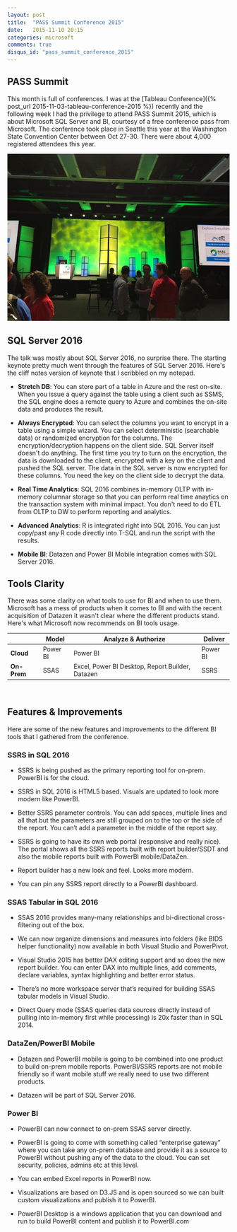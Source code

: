 ```yaml
---
layout: post
title:  "PASS Summit Conference 2015"
date:   2015-11-10 20:15
categories: microsoft
comments: true
disqus_id: "pass_summit_conference_2015"
---
```


## PASS Summit ##

This month is full of conferences. I was at the
[Tableau Conference]({% post_url 2015-11-03-tableau-conference-2015 %})
recently and the following week I had the privilege to attend PASS
Summit 2015, which is about Microsoft SQL Server and BI, courtesy of a
free conference pass from Microsoft. The conference took place in
Seattle this year at the Washington State Convention Center between
Oct 27-30. There were about 4,000 registered attendees this year.

<img class="center-image" src="/assets/images/pass15_reception.jpg"
alt="PASS Summit 2015 Welcome Reception">

## SQL Server 2016 ##

The talk was mostly about SQL Server 2016, no surprise there. The
starting keynote pretty much went through the features of SQL Server
2016. Here's the cliff notes version of keynote that I scribbled on my
notepad.

* **Stretch DB**: You can store part of a table in Azure and the rest
  on-site. When you issue a query against the table using a client such
  as SSMS, the SQL engine does a remote query to Azure and combines
  the on-site data and produces the result.

* **Always Encrypted**: You can select the columns you want to encrypt
  in a table using a simple wizard. You can select deterministic
  (searchable data) or randomized encryption for the columns. The
  encryption/decryption happens on the client side. SQL Server itself
  doesn't do anything. The first time you try to turn on the
  encryption, the data is downloaded to the client, encrypted with a
  key on the client and pushed the SQL server. The data in the SQL
  server is now encrypted for these columns. You need the key on the
  client side to decrypt the data.

* **Real Time Analytics**: SQL 2016 combines in-memory OLTP with
  in-memory columnar storage so that you can perform real time
  anaytics on the transaction system with minimal impact. You don't
  need to do ETL from OLTP to DW to perform reporting and analytics.

* **Advanced Analytics**: R is integrated right into SQL 2016. You can
  just copy/past any R code directly into T-SQL and run the script
  with the results.

* **Mobile BI**: Datazen and Power BI Mobile integration comes with
  SQL Server 2016.

## Tools Clarity ##

There was some clarity on what tools to use for BI and when to use
them. Microsoft has a mess of products when it comes to BI and with
the recent acquisition of Datazen it wasn't clear where the different
products stand. Here's what Microsoft now recommends on BI tools
usage.

|             | Model    | Analyze & Authorize                              | Deliver  |
| ----------- | -------- | ------------------------------------------------ | -------- |
| **Cloud**   | Power BI | Power BI                                         | Power BI |
| **On-Prem** | SSAS     | Excel, Power BI Desktop, Report Builder, Datazen | SSRS     |

<br>

## Features & Improvements ##

Here are some of the new features and improvements to the different BI
tools that I gathered from the conference.

### SSRS in SQL 2016  ###

* SSRS is being pushed as the primary reporting tool for
  on-prem. PowerBI is for the cloud.

* SSRS in SQL 2016 is HTML5 based. Visuals are updated to look more
  modern like PowerBI.

* Better SSRS parameter controls. You can add spaces, multiple lines
  and all that but the parameters are still grouped on to the top or
  the side of the report. You can’t add a parameter in the middle of
  the report say.

* SSRS is going to have its own web portal (responsive and really
  nice). The portal shows all the SSRS reports built with report
  builder/SSDT and also the mobile reports built with PowerBI
  mobile/DataZen.

* Report builder has a new look and feel. Looks more modern.

* You can pin any SSRS report directly to a PowerBI dashboard.

### SSAS Tabular in SQL 2016 ###

* SSAS 2016 provides many-many relationships and bi-directional
  cross-filtering out of the box.

* We can now organize dimensions and measures into folders (like BIDS
  helper functionality) now available in both Visual Studio and
  PowerPivot.

* Visual Studio 2015 has better DAX editing support and so does the
  new report builder. You can enter DAX into multiple lines, add
  comments, declare variables, syntax highlighting and better error
  status.

* There’s no more workspace server that’s required for building SSAS
  tabular models in Visual Studio.

* Direct Query mode (SSAS queries data sources directly instead of
  pulling into in-memory first while processing) is 20x faster than in
  SQL 2014.

### DataZen/PowerBI Mobile ###

* Datazen and PowerBI mobile is going to be combined into one product
  to build on-prem mobile reports. PowerBI/SSRS reports are not mobile
  friendly so if want mobile stuff we really need to use two different
  products.

* Datazen will be part of SQL Server 2016.

### Power BI ###

* PowerBI can now connect to on-prem SSAS server directly.

* PowerBI is going to come with something called “enterprise gateway”
  where you can take any on-prem database and provide it as a source
  to PowerBI without pushing any of the data to the cloud. You can set
  security, policies, admins etc at this level.

* You can embed Excel reports in PowerBI now.

* Visualizations are based on D3.JS and is open sourced so we can built
  custom visualizations and publish it to PowerBI.

* PowerBI Desktop is a windows application that you can download and
  run to build PowerBI content and publish it to PowerBI.com
